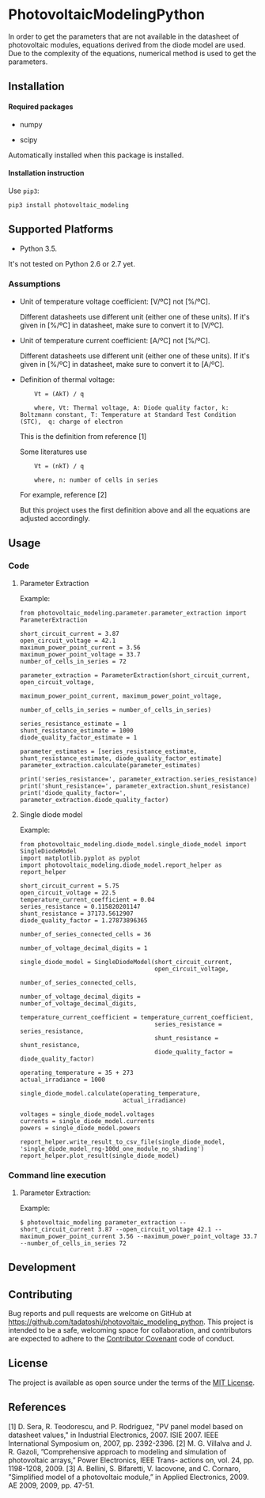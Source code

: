# PhotovoltaicModelingPython

In order to get the parameters that are not available in the datasheet of photovoltaic modules, equations derived from the diode model are used. Due to the complexity of the equations, numerical method is used to get the parameters.  

## Installation

#### Required packages

* numpy

* scipy

Automatically installed when this package is installed. 

#### Installation instruction

Use ``pip3``:

```
pip3 install photovoltaic_modeling
```

## Supported Platforms

* Python 3.5. 

It's not tested on Python 2.6 or 2.7 yet. 

### Assumptions

* Unit of temperature voltage coefficient: [V/ºC] not [%/ºC]. 

    Different datasheets use different unit (either one of these units). If it's given in [%/ºC] in datasheet, make sure to convert it to [V/ºC]. 

* Unit of temperature current coefficient: [A/ºC] not [%/ºC]. 

    Different datasheets use different unit (either one of these units). If it's given in [%/ºC] in datasheet, make sure to convert it to [A/ºC].

* Definition of thermal voltage:

    ```
        Vt = (AkT) / q

        where, Vt: Thermal voltage, A: Diode quality factor, k: Boltzmann constant, T: Temperature at Standard Test Condition (STC),  q: charge of electron
    ```
    This is the definition from reference [1]

    Some literatures use 
    ```
        Vt = (nkT) / q

        where, n: number of cells in series
    ```
    For example, reference [2]

    But this project uses the first definition above and all the equations are adjusted accordingly.  

## Usage

### Code

1. Parameter Extraction

    Example:

    ```
    from photovoltaic_modeling.parameter.parameter_extraction import ParameterExtraction
    
    short_circuit_current = 3.87 
    open_circuit_voltage = 42.1 
    maximum_power_point_current = 3.56 
    maximum_power_point_voltage = 33.7 
    number_of_cells_in_series = 72
    
    parameter_extraction = ParameterExtraction(short_circuit_current, open_circuit_voltage, 
                                               maximum_power_point_current, maximum_power_point_voltage, 
                                               number_of_cells_in_series = number_of_cells_in_series)
    
    series_resistance_estimate = 1
    shunt_resistance_estimate = 1000
    diode_quality_factor_estimate = 1
    
    parameter_estimates = [series_resistance_estimate, shunt_resistance_estimate, diode_quality_factor_estimate]
    parameter_extraction.calculate(parameter_estimates)
    
    print('series_resistance=', parameter_extraction.series_resistance)
    print('shunt_resistance=', parameter_extraction.shunt_resistance)
    print('diode_quality_factor=', parameter_extraction.diode_quality_factor)
    ```

2. Single diode model

    Example:

    ```
    from photovoltaic_modeling.diode_model.single_diode_model import SingleDiodeModel
    import matplotlib.pyplot as pyplot
    import photovoltaic_modeling.diode_model.report_helper as report_helper
    
    short_circuit_current = 5.75
    open_circuit_voltage = 22.5
    temperature_current_coefficient = 0.04
    series_resistance = 0.115820201147
    shunt_resistance = 37173.5612907
    diode_quality_factor = 1.27873896365
    
    number_of_series_connected_cells = 36
    
    number_of_voltage_decimal_digits = 1
    
    single_diode_model = SingleDiodeModel(short_circuit_current, 
                                          open_circuit_voltage, 
                                          number_of_series_connected_cells, 
                                          number_of_voltage_decimal_digits = number_of_voltage_decimal_digits,
                                          temperature_current_coefficient = temperature_current_coefficient, 
                                          series_resistance = series_resistance, 
                                          shunt_resistance = shunt_resistance, 
                                          diode_quality_factor = diode_quality_factor)
    
    operating_temperature = 35 + 273
    actual_irradiance = 1000
    
    single_diode_model.calculate(operating_temperature, 
                                 actual_irradiance)
    
    voltages = single_diode_model.voltages
    currents = single_diode_model.currents
    powers = single_diode_model.powers
    
    report_helper.write_result_to_csv_file(single_diode_model, 'single_diode_model_rng-100d_one_module_no_shading')
    report_helper.plot_result(single_diode_model)
    ```

### Command line execution

1. Parameter Extraction:

    Example:

    ```
    $ photovoltaic_modeling parameter_extraction --short_circuit_current 3.87 --open_circuit_voltage 42.1 --maximum_power_point_current 3.56 --maximum_power_point_voltage 33.7 --number_of_cells_in_series 72
    ```

## Development



## Contributing

Bug reports and pull requests are welcome on GitHub at https://github.com/tadatoshi/photovoltaic_modeling_python. This project is intended to be a safe, welcoming space for collaboration, and contributors are expected to adhere to the [Contributor Covenant](contributor-covenant.org) code of conduct.

## License

The project is available as open source under the terms of the [MIT License](http://opensource.org/licenses/MIT).

## References

[1] D. Sera, R. Teodorescu, and P. Rodriguez, "PV panel model based on datasheet values," in Industrial Electronics, 2007. ISIE 2007. IEEE International Symposium on, 2007, pp. 2392-2396.
[2] M. G. Villalva and J. R. Gazoli, ”Comprehensive approach to modeling and simulation of photovoltaic arrays,” Power Electronics, IEEE Trans- actions on, vol. 24, pp. 1198-1208, 2009.
[3] A. Bellini, S. Bifaretti, V. Iacovone, and C. Cornaro, ”Simplified model of a photovoltaic module,” in Applied Electronics, 2009. AE 2009, 2009, pp. 47-51.
